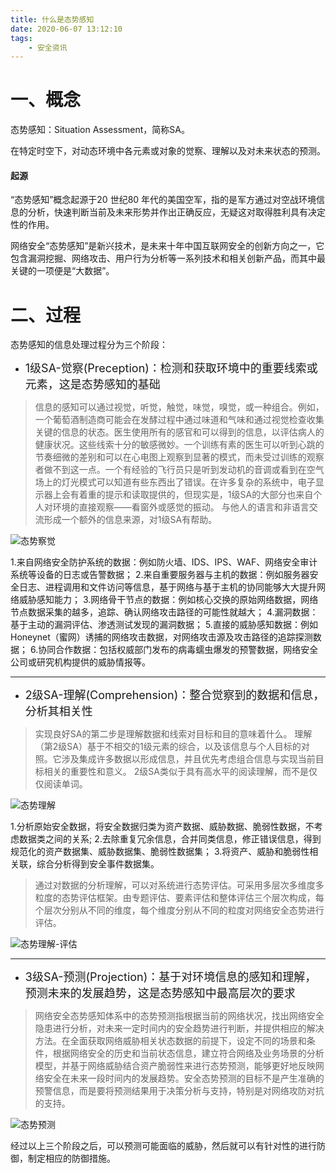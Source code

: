 ```yaml
---
title: 什么是态势感知
date: 2020-06-07 13:12:10
tags:
    - 安全资讯
---
```


# 一、概念
态势感知：Situation Assessment，简称SA。

在特定时空下，对动态环境中各元素或对象的觉察、理解以及对未来状态的预测。

<!--more-->

#### 起源
“态势感知”概念起源于20 世纪80 年代的美国空军，指的是军方通过对空战环境信息的分析，快速判断当前及未来形势并作出正确反应，无疑这对取得胜利具有决定性的作用。

网络安全“态势感知”是新兴技术，是未来十年中国互联网安全的创新方向之一，它包含漏洞挖掘、网络攻击、用户行为分析等一系列技术和相关创新产品，而其中最关键的一项便是“大数据”。

# 二、过程

态势感知的信息处理过程分为三个阶段：

* <font size=4>1级SA-觉察(Preception)：检测和获取环境中的重要线索或元素，这是态势感知的基础</font>

>信息的感知可以通过视觉，听觉，触觉，味觉，嗅觉，或一种组合。例如，一个葡萄酒制造商可能会在发酵过程中通过味道和气味和通过视觉检查收集关键的信息的状态。医生使用所有的感官和可以得到的信息，以评估病人的健康状况。这些线索十分的敏感微妙。一个训练有素的医生可以听到心跳的节奏细微的差别和可以在心电图上观察到显著的模式，而未受过训练的观察者做不到这一点。一个有经验的飞行员只是听到发动机的音调或看到在空气场上的灯光模式可以知道有些东西出了错误。在许多复杂的系统中，电子显示器上会有着重的提示和读取提供的，但现实是，1级SA的大部分也来自个人对环境的直接观察——看窗外或感觉的振动。 与他人的语言和非语言交流形成一个额外的信息来源，对1级SA有帮助。
        
![态势察觉](态势察觉.jpg)

1.来自网络安全防护系统的数据：例如防火墙、IDS、IPS、WAF、网络安全审计系统等设备的日志或告警数据；
2.来自重要服务器与主机的数据：例如服务器安全日志、进程调用和文件访问等信息，基于网络与基于主机的协同能够大大提升网络威胁感知能力；
3.网络骨干节点的数据：例如核心交换的原始网络数据，网络节点数据采集的越多，追踪、确认网络攻击路径的可能性就越大；
4.漏洞数据：基于主动的漏洞评估、渗透测试发现的漏洞数据；
5.直接的威胁感知数据：例如Honeynet（蜜网）诱捕的网络攻击数据，对网络攻击源及攻击路径的追踪探测数据；
6.协同合作数据：包括权威部门发布的病毒蠕虫爆发的预警数据，网络安全公司或研究机构提供的威胁情报等。
* * *

* <font size=4>2级SA-理解(Comprehension)：整合觉察到的数据和信息，分析其相关性</font>

>实现良好SA的第二步是理解数据和线索对目标和目的意味着什么。 理解（第2级SA）基于不相交的1级元素的综合，以及该信息与个人目标的对照。它涉及集成许多数据以形成信息，并且优先考虑组合信息与实现当前目标相关的重要性和意义。 2级SA类似于具有高水平的阅读理解，而不是仅仅阅读单词。

![态势理解](态势理解.jpg)


1.分析原始安全数据，将安全数据归类为资产数据、威胁数据、脆弱性数据，不考虑数据类之间的关系;
2.去除重复冗余信息，合并同类信息，修正错误信息，得到规范化的资产数据集、威胁数据集、脆弱性数据集；
3.将资产、威胁和脆弱性相关联，综合分析得到安全事件数据集。

>通过对数据的分析理解，可以对系统进行态势评估。可采用多层次多维度多粒度的态势评估框架。由专题评估、要素评估和整体评估三个层次构成，每个层次分别从不同的维度，每个维度分别从不同的粒度对网络安全态势进行评估。

![态势理解-评估](态势理解-评估.jpg)

* * *

* <font size=4>3级SA-预测(Projection)：基于对环境信息的感知和理解，预测未来的发展趋势，这是态势感知中最高层次的要求</font>

>网络安全态势感知体系中的态势预测指根据当前的网络状况，找出网络安全隐患进行分析，对未来一定时间内的安全趋势进行判断，并提供相应的解决方法。在全面获取网络威胁相关状态数据的前提下，设定不同的场景和条件，根据网络安全的历史和当前状态信息，建立符合网络及业务场景的分析模型，并基于网络威胁结合资产脆弱性来进行态势预测，能够更好地反映网络安全在未来一段时间内的发展趋势。安全态势预测的目标不是产生准确的预警信息，而是要将预测结果用于决策分析与支持，特别是对网络攻防对抗的支持。

![态势预测](态势预测.jpg)

经过以上三个阶段之后，可以预测可能面临的威胁，然后就可以有针对性的进行防御，制定相应的防御措施。



